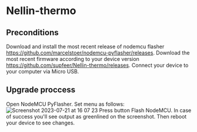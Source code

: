 # Nellin-thermo
## Preconditions
Download and install the most recent release of nodemcu flasher https://github.com/marcelstoer/nodemcu-pyflasher/releases.
Download the most recent firmware according to your device version https://github.com/supfeer/Nellin-thermo/releases.
Connect your device to your computer via Micro USB.
## Upgrade proccess
Open NodeMCU PyFlasher.
Set menu as follows:
![Screenshot 2023-07-21 at 16 07 23](https://github.com/supfeer/Nellin-thermo/assets/11585236/33f4e841-366f-4404-bf3a-7a991d23a1d0)
Press button Flash NodeMCU.
In case of success you'll see output as greenlined on the screenshot.
Then reboot your device to see changes.
